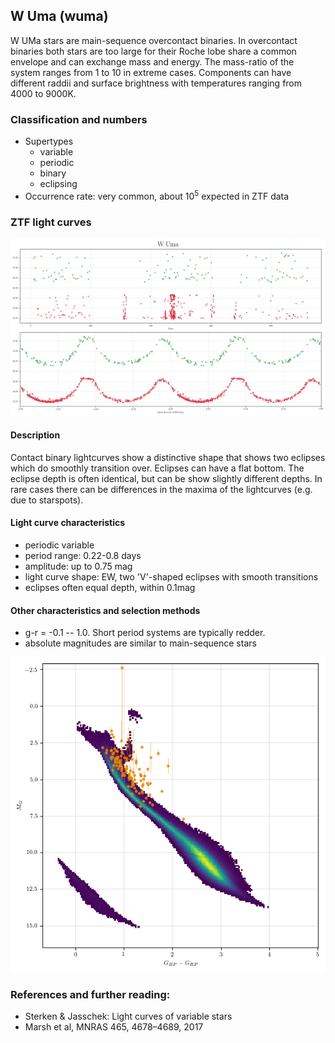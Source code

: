 ## W Uma (wuma)
W UMa stars are main-sequence overcontact binaries. In overcontact binaries both stars are too large for their Roche lobe share a common envelope and can exchange mass and energy. The mass-ratio of the system ranges from 1 to 10 in extreme cases. Components can have different raddii and surface brightness with temperatures ranging from 4000 to 9000K.

### Classification and numbers
- Supertypes
  - variable
  - periodic
  - binary
  - eclipsing
- Occurrence rate: very common, about 10<sup>5</sup> expected in ZTF data

### ZTF light curves
![ZTF wuma](data/w_uma.png)

#### Description
Contact binary lightcurves show a distinctive shape that shows two eclipses which do smoothly transition over. Eclipses can have a flat bottom. The eclipse depth is often identical, but can be show slightly different depths. In rare cases there can be differences in the maxima of the lightcurves (e.g. due to starspots).

#### Light curve characteristics
- periodic variable
- period range: 0.22-0.8 days
- amplitude: up to 0.75 mag
- light curve shape: EW, two 'V'-shaped eclipses with smooth transitions
- eclipses often equal depth, within 0.1mag

#### Other characteristics and selection methods
- g-r = -0.1 -- 1.0. Short period systems are typically redder.
- absolute magnitudes are similar to main-sequence stars

![HR diagram of W Uma](data/hr__w_uma.png)

### References and further reading:
- Sterken & Jasschek: Light curves of variable stars
- Marsh et al, MNRAS 465, 4678–4689, 2017
